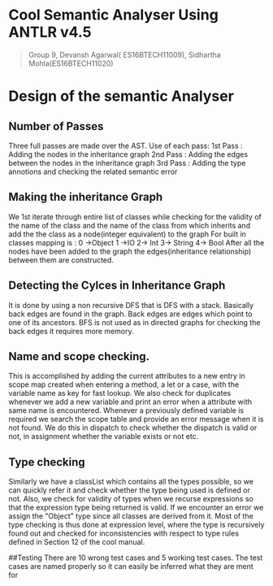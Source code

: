 # Cool Semantic Analyser Using ANTLR v4.5 
> Group 9, Devansh Agarwal( ES16BTECH11009), Sidhartha Mohla(ES16BTECH11020)

# Design of the semantic Analyser 
## Number of Passes
Three full passes are made over the AST. Use of each pass:
1st Pass : Adding the nodes in the inheritance graph
2nd Pass : Adding the edges between the nodes in the inheritance graph
3rd Pass : Adding the type annotions and checking the related semantic error  

## Making the inheritance Graph
We 1st iterate through  entire list of classes while checking for the validity of the name of the class and the name of the class from which inherits and add the the class as a node(integer equivalent) to the graph
For built in classes mapping is :
0 ->Object
1 ->IO
2-> Int
3-> String
4-> Bool
After  all the nodes have been added to the graph the edges(inheritance relationship) between them are constructed.	


## Detecting the Cylces in Inheritance Graph
It is done by using a non recursive DFS that is DFS with a stack. Basically back edges are found in the graph.
Back edges are edges which point to one of its ancestors.
BFS is not used as in directed graphs for checking the back edges it requires more memory.

## Name and scope checking.
This is accomplished by adding the current attributes to a new entry in scope map created when entering a method, a let or a case, with the variable name as key for fast lookup. We also check for duplicates whenever we add a new variable and print an error when a attribute with same name is encountered. Whenever a previously defined variable is required we search the scope table and provide an error message when it is not found. We do this in dispatch to check whether the dispatch is valid or not, in assignment whether the variable exists or not etc.

## Type checking
Similarly we have a classList which contains all the types possible, so we can quickly refer it and check whether the type being used is defined or not. Also, we check for validity of types when we recurse expressions so that the expression type being returned is valid. If we encounter an error we assign the "Object" type since all classes are derived from it.
Most of the type checking is thus done at expression level, where the type is recursively found out and checked for inconsistencies with respect to type rules defined in Section 12 of the cool manual.

##Testing
There are 10 wrong test cases and 5 working test cases.
The test cases are named properly so it can easily be inferred what 
they are ment for